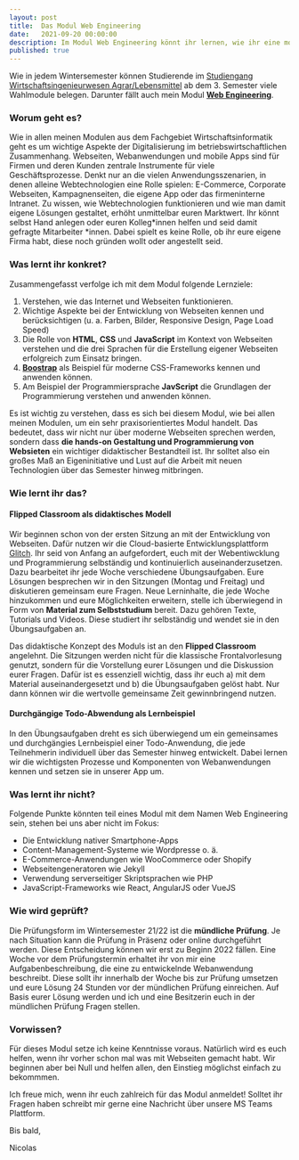 ```yaml
---
layout: post
title:  Das Modul Web Engineering
date:   2021-09-20 00:00:00
description: Im Modul Web Engineering könnt ihr lernen, wie ihr eine moderne Webseite mit HTMl, CSS und JavaScript erstellt.
published: true
---
```


Wie in jedem Wintersemester können Studierende im [Studiengang Wirtschaftsingenieurwesen Agrar/Lebensmittel](https://www.hs-osnabrueck.de/studium/studienangebot/bachelor/wirtschaftsingenieurwesen-agrarlebensmittel-beng/) ab dem 3. Semester viele Wahlmodule belegen. Darunter fällt auch mein Modul [**Web Engineering**](https://www.hs-osnabrueck.de/module/44b0585/).

### Worum geht es?

Wie in allen meinen Modulen aus dem Fachgebiet Wirtschaftsinformatik geht es um wichtige Aspekte der Digitalisierung im betriebswirtschaftlichen Zusammenhang. Webseiten, Webanwendungen und mobile Apps sind für Firmen und deren Kunden zentrale Instrumente für viele Geschäftsprozesse. Denkt nur an die vielen Anwendungsszenarien, in denen alleine Webtechnologien eine Rolle spielen: E-Commerce, Corporate Webseiten, Kampagnenseiten, die eigene App oder das firmeninterne Intranet. Zu wissen, wie Webtechnologien funktionieren und wie man damit eigene Lösungen gestaltet, erhöht unmittelbar euren Marktwert. Ihr könnt selbst Hand anlegen oder euren Kolleg\*innen helfen und seid damit gefragte Mitarbeiter \*innen. Dabei spielt es keine Rolle, ob ihr eure eigene Firma habt, diese noch gründen wollt oder angestellt seid.

### Was lernt ihr konkret?

Zusammengefasst verfolge ich mit dem Modul folgende Lernziele:

1. Verstehen, wie das Internet und Webseiten funktionieren.
2. Wichtige Aspekte bei der Entwicklung von Webseiten kennen und berücksichtigen (u. a. Farben, Bilder, Responsive Design, Page Load Speed)
3. Die Rolle von **HTML**, **CSS** und **JavaScript** im Kontext von Webseiten verstehen und die drei Sprachen für die Erstellung eigener Webseiten erfolgreich zum Einsatz bringen.
4. [**Boostrap**](https://getbootstrap.com/docs/5.0/getting-started/introduction/) als Beispiel für moderne CSS-Frameworks kennen und anwenden können.
5. Am Beispiel der Programmiersprache **JavScript** die Grundlagen der Programmierung verstehen und anwenden können.
 
Es ist wichtig zu verstehen, dass es sich bei diesem Modul, wie bei allen meinen Modulen, um ein sehr praxisorientiertes Modul handelt. Das bedeutet, dass wir nicht nur über moderne Webseiten sprechen werden, sondern dass **die hands-on Gestaltung und Programmierung von Websieten** ein wichtiger didaktischer Bestandteil ist. Ihr solltet also ein großes Maß an Eigeninitiative und Lust auf die Arbeit mit neuen Technologien über das Semester hinweg mitbringen.

### Wie lernt ihr das?

#### Flipped Classroom als didaktisches Modell

Wir beginnen schon von der ersten Sitzung an mit der Entwicklung von Webseiten. Dafür nutzen wir die Cloud-basierte Entwicklungsplattform [Glitch](https://glitch.me/). Ihr seid von Anfang an aufgefordert, euch mit der Webentiwcklung und Programmierung selbständig und kontinuierlich auseinanderzusetzen. Dazu bearbeitet ihr jede Woche verschiedene Übungsaufgaben. Eure Lösungen besprechen wir in den Sitzungen (Montag und Freitag) und diskutieren gemeinsam eure Fragen. Neue Lerninhalte, die jede Woche hinzukommen und eure Möglichkeiten erweitern, stelle ich überwiegend in Form von **Material zum Selbststudium** bereit. Dazu gehören Texte, Tutorials und Videos. Diese studiert ihr selbständig und wendet sie in den Übungsaufgaben an.

Das didaktische Konzept des Moduls ist an den **Flipped Classroom** angelehnt. Die Sitzungen werden nicht für die klassische Frontalvorlesung genutzt, sondern für die Vorstellung eurer Lösungen und die Diskussion eurer Fragen. Dafür ist es essenziell wichtig, dass ihr euch a) mit dem Material auseinandergesetzt und b) die Übungsaufgaben gelöst habt. Nur dann können wir die wertvolle gemeinsame Zeit gewinnbringend nutzen.


#### Durchgängige Todo-Abwendung als Lernbeispiel

In den Übungsaufgaben dreht es sich überwiegend um ein gemeinsames und durchgängies Lernbeispiel einer Todo-Anwendung, die jede Teilnehmerin individuell über das Semester hinweg entwickelt. Dabei lernen wir die wichtigsten Prozesse und Komponenten von Webanwendungen kennen und setzen sie in unserer App um.

### Was lernt ihr nicht?

Folgende Punkte könnten teil eines Modul mit dem Namen Web Engineering sein, stehen bei uns aber nicht im Fokus:

- Die Entwicklung nativer Smartphone-Apps
- Content-Management-Systeme wie Wordpresse o. ä.
- E-Commerce-Anwendungen wie WooCommerce oder Shopify
- Webseitengeneratoren wie Jekyll
- Verwendung serverseitiger Skriptsprachen wie PHP
- JavaScript-Frameworks wie React, AngularJS oder VueJS

### Wie wird geprüft?

Die Prüfungsform im Wintersemester 21/22 ist die **mündliche Prüfung**. Je nach Situation kann die Prüfung in Präsenz oder online durchgeführt werden. Diese Entscheidung können wir erst zu Beginn 2022 fällen. Eine Woche vor dem Prüfungstermin erhaltet ihr von mir eine Aufgabenbeschreibung, die eine zu entwickelnde Webanwendung beschreibt. Diese sollt ihr innerhalb der Woche bis zur Prüfung umsetzen und eure Lösung 24 Stunden vor der mündlichen Prüfung einreichen. Auf Basis eurer Lösung werden und ich und eine Besitzerin euch in der mündlichen Prüfung Fragen stellen.

### Vorwissen?

Für dieses Modul setze ich keine Kenntnisse voraus. Natürlich wird es euch helfen, wenn ihr vorher schon mal was mit Webseiten gemacht habt. Wir beginnen aber bei Null und helfen allen, den Einstieg möglichst einfach zu bekommmen.

Ich freue mich, wenn ihr euch zahlreich für das Modul anmeldet! Solltet ihr Fragen haben schreibt mir gerne eine Nachricht über unsere MS Teams Plattform.

Bis bald,

Nicolas